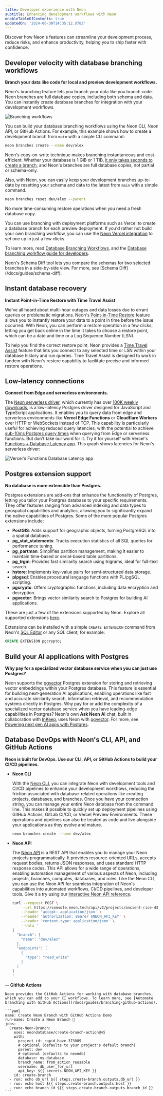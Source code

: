 ```yaml
---
title: Developer experience with Neon
subtitle: Enhancing development workflows with Neon
enableTableOfContents: true
updatedOn: '2024-06-30T14:35:12.878Z'
---
```


Discover how Neon's features can streamline your development process, reduce risks, and enhance productivity, helping you to ship faster with confidence.

## Developer velocity with database branching workflows

**Branch your data like code for local and preview development workflows.**

Neon's branching feature lets you branch your data like you branch code. Neon branches are full database copies, including both schema and data. You can instantly create database branches for integration with your development workflows.

![Branching workflows](/docs/get-started-with-neon/branching_workflow.jpg)

You can build your database branching workflows using the Neon CLI, Neon API, or GitHub Actions. For example, this example shows how to create a development branch from `main` with a simple CLI command:

```bash
neon branches create --name dev/alex
```

Neon's copy-on-write technique makes branching instantaneous and cost-efficient. Whether your database is 1 GiB or 1 TiB, [it only takes seconds to create a branch](https://neon.tech/blog/how-to-copy-large-postgres-databases-in-seconds), and Neon's branches are full database copies, not partial or schema-only.

Also, with Neon, you can easily keep your development branches up-to-date by resetting your schema and data to the latest from `main` with a simple command.

```bash
neon branches reset dev/alex --parent
```

No more time-consuming restore operations when you need a fresh database copy.

You can use branching with deployment platforms such as Vercel to create a database branch for each preview deployment. If you'd rather not build your own branching workflow, you can use the [Neon Vercel integration](https://vercel.com/integrations/neon) to set one up in just a few clicks.

To learn more, read [Database Branching Workflows](https://neon.tech/flow), and the [Database branching workflow guide for developers](https://neon.tech/blog/database-branching-workflows-a-guide-for-developers).

<Admonition type="tip" title="Compare database branches with Schema Diff">
Neon's Schema Diff tool lets you compare the schemas for two selected branches in a side-by-side view. For more, see [Schema Diff](/docs/guides/schema-diff).
</Admonition>

## Instant database recovery

**Instant Point-in-Time Restore with Time Travel Assist**

We've all heard about multi-hour outages and data losses due to errant queries or problematic migrations. Neon's [Point-in-Time Restore](/docs/guides/branch-restore) feature allows you to instantly restore your data to a point in time before the issue occurred. With Neon, you can perform a restore operation in a few clicks, letting you get back online in the time it takes to choose a restore point, which can be a date and time or a Log Sequence Number (LSN).

To help you find the correct restore point, Neon provides a [Time Travel Assist](/docs/guides/time-travel-assist) feature that lets you connect to any selected time or LSN within your database history and run queries. Time Travel Assist is designed to work in tandem with Neon's restore capability to facilitate precise and informed restore operations.

## Low-latency connections

**Connect from Edge and serverless environments.**

The [Neon serverless driver](https://neon.tech/docs/serverless/serverless-driver), which currently has over [100K weekly downloads](https://www.npmjs.com/package/@neondatabase/serverless), is a low-latency Postgres driver designed for JavaScript and TypeScript applications. It enables you to query data from edge and serverless environments like **Vercel Edge Functions** or **Cloudflare Workers** over HTTP or WebSockets instead of TCP. This capability is particularly useful for achieving reduced query latencies, with the potential to achieve [sub-10ms Postgres query times](https://neon.tech/blog/sub-10ms-postgres-queries-for-vercel-edge-functions) when querying from Edge or serverless functions. But don't take our word for it. Try it for yourself with Vercel's [Functions + Database Latency app](https://db-latency.vercel.app/). This graph shows latencies for Neon's serverless driver:

![Vercel's Functions Database Latency app](/docs/get-started-with-neon/latency_distribution_graph.png)

## Postgres extension support

**No database is more extensible than Postgres.**

Postgres extensions are add-ons that enhance the functionality of Postgres, letting you tailor your Postgres database to your specific requirements. They offer features ranging from advanced indexing and data types to geospatial capabilities and analytics, allowing you to significantly expand the native capabilities of Postgres. Some of the more popular Postgres extensions include:

- **PostGIS**: Adds support for geographic objects, turning PostgreSQL into a spatial database.
- **pg_stat_statements**: Tracks execution statistics of all SQL queries for performance tuning.
- **pg_partman**: Simplifies partition management, making it easier to maintain time-based or serial-based table partitions.
- **pg_trgm**: Provides fast similarity search using trigrams, ideal for full-text search.
- **hstore**: Implements key-value pairs for semi-structured data storage.
- **plpgsql**: Enables procedural language functions with PL/pgSQL scripting.
- **pgcrypto**: Offers cryptographic functions, including data encryption and decryption.
- **pgvector**: Brings vector similarity search to Postgres for building AI applications.

These are just a few of the extensions supported by Neon. Explore all supported extensions [here](/docs/extensions/extensions-intro).

Extensions can be installed with a simple `CREATE EXTENSION` command from Neon's [SQL Editor](/docs/get-started-with-neon/query-with-neon-sql-editor) or any SQL client; for example:

```sql
CREATE EXTENSION pgcrypto;
```

## Build your AI applications with Postgres

**Why pay for a specialized vector database service when you can just use Postgres?**

Neon supports the [pgvector](/docs/extensions/pgvector) Postgres extension for storing and retrieving vector embeddings within your Postgres database. This feature is essential for building next-generation AI applications, enabling operations like fast and accurate similarity search, information retrieval, and recommendation systems directly in Postgres. Why pay for or add the complexity of a specialized vector database service when you have leading-edge capabilities in Postgres? Neon's own **Ask Neon AI** chat, built in collaboration with [InKeep](https://inkeep.com/), uses Neon with [pgvector](/docs/extensions/pgvector). For more, see [Powering next gen AI apps with Postgres](/docs/ai/ai-intro).

## Database DevOps with Neon's CLI, API, and GitHub Actions

**Neon is built for DevOps. Use our CLI, API, or GitHub Actions to build your CI/CD pipelines.**

- **Neon CLI**

  With the [Neon CLI](/docs/reference/neon-cli), you can integrate Neon with development tools and CI/CD pipelines to enhance your development workflows, reducing the friction associated with database-related operations like creating projects, databases, and branches. Once you have your connection string, you can manage your entire Neon database from the command line. This makes it possible to quickly set up deployment pipelines using GitHub Actions, GitLab CI/CD, or Vercel Preview Environments. These operations and pipelines can also be treated as code and live alongside your applications as they evolve and mature.

  ```bash
  neon branches create --name dev/alex
  ```

- **Neon API**

  The [Neon API](https://api-docs.neon.tech/reference/getting-started-with-neon-api) is a REST API that enables you to manage your Neon projects programmatically. It provides resource-oriented URLs, accepts request bodies, returns JSON responses, and uses standard HTTP response codes. This API allows for a wide range of operations, enabling automation management of various aspects of Neon, including projects, branches, computes, databases, and roles. Like the Neon CLI, you can use the Neon API for seamless integration of Neon's capabilities into automated workflows, CI/CD pipelines, and developer tools. Give it a try using our [interactive Neon API reference](https://api-docs.neon.tech/reference/getting-started-with-neon-api).

  ```bash
  curl --request POST \
      --url https://console.neon.tech/api/v2/projects/ancient-rice-43775340/branches \
      --header 'accept: application/json' \
      --header 'authorization: Bearer $NEON_API_KEY' \
      --header 'content-type: application/json' \
      --data '
  {
    "branch": {
      "name": "dev/alex"
    },
    "endpoints": [
      {
        "type": "read_write"
      }
    ]
  }
  '
  ```

-- **GitHub Actions**

    Neon provides the GitHub Actions for working with database branches, which you can add to your CI workflows. To learn more, see [Automate branching with GitHub Actions](/docs/guides/branching-github-actions).

    ```yaml
    name: Create Neon Branch with GitHub Actions Demo
    run-name: Create a Neon Branch 🚀
    jobs:
      Create-Neon-Branch:
        uses: neondatabase/create-branch-action@v5
        with:
          project_id: rapid-haze-373089
          # optional (defaults to your project's default branch)
          parent: dev
          # optional (defaults to neondb)
          database: my-database
          branch_name: from_action_reusable
          username: db_user_for_url
          api_key: ${{ secrets.NEON_API_KEY }}
        id: create-branch
      - run: echo db_url ${{ steps.create-branch.outputs.db_url }}
      - run: echo host ${{ steps.create-branch.outputs.host }}
      - run: echo branch_id ${{ steps.create-branch.outputs.branch_id }}
    ```
